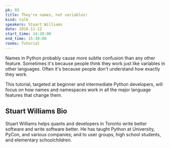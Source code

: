 ```yaml
---
pk: 93
title: They're names, not variables!
kind: talk
speakers: Stuart Williams
date: 2016-11-12
start_time: 14:20:00
end_time: 15:30:00
rooms: Tutorial
---
```


Names in Python probably cause more subtle confusion than any other feature. Sometimes it's because people think they work just like variables in other languages. Often it's because people don't understand how exactly they work.

This tutorial, targeted at beginner and intermediate Python developers, will focus on how names and namespaces work in all the major language features that change them.

## Stuart Williams Bio

Stuart Williams helps quants and developers in Toronto write better software and write software better.  He has taught Python at University, PyCon, and various companies; and to user groups, high school students, and elementary schoolchildren.